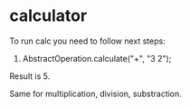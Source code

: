 # calculator

To run calc you need to follow next steps:

1. AbstractOperation.calculate("+", "3 2");

Result is 5.

Same for multiplication, division, substraction.
